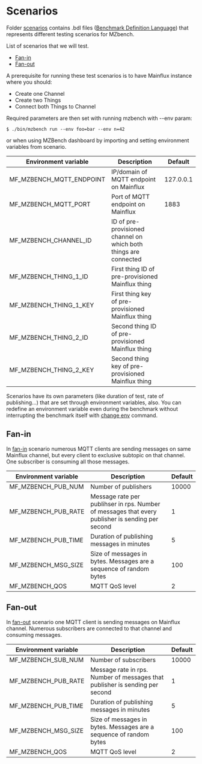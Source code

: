 # Scenarios

Folder [scenarios](scenarios/) contains .bdl files ([Benchmark Definition Language](https://github.com/mzbench/mzbench/blob/master/doc/scenarios/spec.md)) that represents different testing scenarios for MZbench.


List of scenarios that we will test.
- [Fan-in](scenarios/fan_in.bdl)
- [Fan-out](scenarios/fan_out.bdl)

A prerequisite for running these test scenarios is to have Mainflux instance where you should:
- Create one Channel
- Create two Things
- Connect both Things to Channel

Required parameters are then set with running mzbench with --env param:

`$ ./bin/mzbench run --env foo=bar --env n=42`

or when using MZBench dashboard by importing and setting environment variables from scenario.


| Environment variable     | Description                                                      | Default   |
|--------------------------|------------------------------------------------------------------|-----------|
| MF_MZBENCH_MQTT_ENDPOINT | IP/domain of MQTT endpoint on Mainflux                           | 127.0.0.1 |
| MF_MZBENCH_MQTT_PORT     | Port of MQTT endpoint on Mainflux                                | 1883      |
| MF_MZBENCH_CHANNEL_ID    | ID of pre-provisioned channel on which both things are connected |           |
| MF_MZBENCH_THING_1_ID    | First thing ID of pre-provisioned Mainflux thing                 |           |
| MF_MZBENCH_THING_1_KEY   | First thing key of pre-provisioned Mainflux thing                |           |
| MF_MZBENCH_THING_2_ID    | Second thing ID of pre-provisioned Mainflux thing                |           |
| MF_MZBENCH_THING_2_KEY   | Second thing key of pre-provisioned Mainflux thing               |           |

Scenarios have its own parameters (like duration of test, rate of publishing...) that are set through environment variables, also. You can redefine an environment variable even during the benchmark without interrupting the benchmark itself with [change env](https://github.com/mzbench/mzbench/blob/master/doc/cli.md#change_env) command.

## Fan-in

In [fan-in](https://en.wikipedia.org/wiki/Fan-in) scenario numerous MQTT clients are sending messages on same Mainflux channel, but every client to exclusive subtopic on that channel. One subscriber is consuming all those messages.

| Environment variable | Description                                                                                      | Default |
|----------------------|--------------------------------------------------------------------------------------------------|---------|
| MF_MZBENCH_PUB_NUM   | Number of publishers                                                                             | 10000   |
| MF_MZBENCH_PUB_RATE  | Message rate per publihser in rps. Number of messages that every publisher is sending per second | 1       |
| MF_MZBENCH_PUB_TIME  | Duration of publishing messages in minutes                                                       | 5       |
| MF_MZBENCH_MSG_SIZE  | Size of messages in bytes. Messages are a sequence of random bytes                               | 100     |
| MF_MZBENCH_QOS       | MQTT QoS level                                                                                   | 2       |

## Fan-out

In [fan-out](https://en.wikipedia.org/wiki/Fan-out) scenario one MQTT client is sending messages on Mainflux channel. Numerous subscribers are connected to that channel and consuming  messages.

| Environment variable | Description                                                                  | Default |
|----------------------|------------------------------------------------------------------------------|---------|
| MF_MZBENCH_SUB_NUM   | Number of subscribers                                                        | 10000   |
| MF_MZBENCH_PUB_RATE  | Message rate in rps. Number of messages that publisher is sending per second | 1       |
| MF_MZBENCH_PUB_TIME  | Duration of publishing messages in minutes                                   | 5       |
| MF_MZBENCH_MSG_SIZE  | Size of messages in bytes. Messages are a sequence of random bytes           | 100     |
| MF_MZBENCH_QOS       | MQTT QoS level                                                               | 2       |


